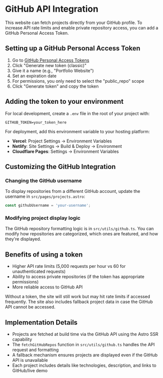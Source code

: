 # GitHub API Integration

This website can fetch projects directly from your GitHub profile. To increase API rate limits and enable private repository access, you can add a GitHub Personal Access Token.

## Setting up a GitHub Personal Access Token

1. Go to [GitHub Personal Access Tokens](https://github.com/settings/tokens)
2. Click "Generate new token (classic)"
3. Give it a name (e.g., "Portfolio Website")
4. Set an expiration date
5. For permissions, you only need to select the "public_repo" scope
6. Click "Generate token" and copy the token

## Adding the token to your environment

For local development, create a `.env` file in the root of your project with:

```
GITHUB_TOKEN=your_token_here
```

For deployment, add this environment variable to your hosting platform:

- **Vercel**: Project Settings → Environment Variables
- **Netlify**: Site Settings → Build & Deploy → Environment
- **Cloudflare Pages**: Settings → Environment Variables

## Customizing the GitHub Integration

### Changing the GitHub username

To display repositories from a different GitHub account, update the username in `src/pages/projects.astro`:

```typescript
const githubUsername = 'your-username';
```

### Modifying project display logic

The GitHub repository formatting logic is in `src/utils/github.ts`. You can modify how repositories are categorized, which ones are featured, and how they're displayed.

## Benefits of using a token

- Higher API rate limits (5,000 requests per hour vs 60 for unauthenticated requests)
- Ability to access private repositories (if the token has appropriate permissions)
- More reliable access to GitHub API

Without a token, the site will still work but may hit rate limits if accessed frequently. The site also includes fallback project data in case the GitHub API cannot be accessed.

## Implementation Details

- Projects are fetched at build time via the GitHub API using the Astro SSR capability
- The `fetchGitHubRepos` function in `src/utils/github.ts` handles the API request and formatting
- A fallback mechanism ensures projects are displayed even if the GitHub API is unavailable
- Each project includes details like technologies, description, and links to GitHub/live demo
